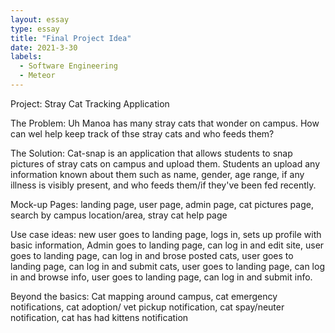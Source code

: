 ```yaml
---
layout: essay
type: essay
title: "Final Project Idea"
date: 2021-3-30
labels:
  - Software Engineering
  - Meteor
---
```


Project: Stray Cat Tracking Application 

The Problem: Uh Manoa has many stray cats that wonder on campus. How can wel help keep track of thse stray cats and who feeds them? 

The Solution: Cat-snap is an application that allows students to snap pictures of stray cats on campus and upload them. Students an upload any information known about them such as name, gender, age range, if any illness is visibly present, and who feeds them/if they've been fed recently. 

Mock-up Pages: landing page, user page, admin page, cat pictures page, search by campus location/area, stray cat help page 

Use case ideas: new user goes to landing page, logs in, sets up profile with basic information, Admin goes to landing page, can log in and edit site,
user goes to landing page, can log in and brose posted cats, user goes to landing page, can log in and submit cats, user goes to landing page, can log in and browse info, user goes to landing page, can log in and submit info.

Beyond the basics: Cat mapping around campus, cat emergency notifications, cat adoption/ vet pickup notification, cat spay/neuter notification, cat has had kittens notification


